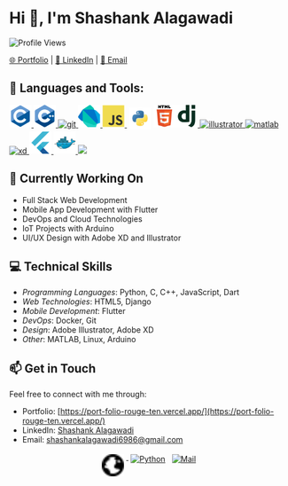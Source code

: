 # Hi 👋, I'm Shashank Alagawadi

![Profile Views](https://komarev.com/ghpvc/?username=HarshChinmalli)

[🌐 Portfolio](https://port-folio-brown-eight.vercel.app/) |
[💼 LinkedIn](https://www.linkedin.com/in/harsh-chinmalli-1242b42b6/) |
[📧 Email](mailto:harshchinmalliofficial@gmail.com)



## 🧰 Languages and Tools:

<p align="left"><a href="https://www.cprogramming.com/" target="_blank"> <img src="https://raw.githubusercontent.com/devicons/devicon/master/icons/c/c-original.svg" alt="c" width="40" height="40"/> </a><a href="https://cplusplus.com/" target="_blank"> <img src="https://raw.githubusercontent.com/devicons/devicon/1119b9f84c0290e0f0b38982099a2bd027a48bf1/icons/cplusplus/cplusplus-original.svg" alt="c++" width="40" height="40"/> </a><a href="https://git-scm.com/" target="_blank"> <img src="https://www.vectorlogo.zone/logos/git-scm/git-scm-icon.svg" alt="git" width="40" height="40"/> </a><a href="https://dart.dev/" target="_blank"> <img src="https://raw.githubusercontent.com/devicons/devicon/1119b9f84c0290e0f0b38982099a2bd027a48bf1/icons/dart/dart-original.svg" alt="dart" width="40" height="40"/> </a><a href="https://javascript.com/" target="_blank"> <img src="https://raw.githubusercontent.com/devicons/devicon/1119b9f84c0290e0f0b38982099a2bd027a48bf1/icons/javascript/javascript-original.svg" alt="javascript" width="40" height="40"/> </a>
<img src="https://raw.githubusercontent.com/github/explore/80688e429a7d4ef2fca1e82350fe8e3517d3494d/topics/python/python.png" alt="Python" height="40" style="vertical-align:top; margin:4px"><a href="https://www.w3.org/html/" target="_blank"><img src="https://raw.githubusercontent.com/devicons/devicon/master/icons/html5/html5-original-wordmark.svg" alt="html5" width="40" height="40"/></a><a href="https://djangoproject.com" target="_blank"><img src="https://raw.githubusercontent.com/devicons/devicon/1119b9f84c0290e0f0b38982099a2bd027a48bf1/icons/django/django-plain.svg" alt="django" width="40" height="40"/></a><a href="https://www.adobe.com/in/products/illustrator.html" target="_blank"> <img src="https://www.vectorlogo.zone/logos/adobe_illustrator/adobe_illustrator-icon.svg" alt="illustrator" width="40" height="40"/> </a><a href="https://www.mathworks.com/" target="_blank"> <img src="https://upload.wikimedia.org/wikipedia/commons/2/21/Matlab_Logo.png" alt="matlab" width="40" height="40"/> </a><a href="https://www.adobe.com/products/xd.html" target="_blank"> <img src="https://cdn.worldvectorlogo.com/logos/adobe-xd.svg" alt="xd" width="40" height="40"/> </a><a href="https://flutter.dev" target="_blank"> <img src="https://raw.githubusercontent.com/devicons/devicon/1119b9f84c0290e0f0b38982099a2bd027a48bf1/icons/flutter/flutter-original.svg" alt="flutter" width="40" height="40"/> </a><a href="https://docker.com" target="_blank"> <img src="https://raw.githubusercontent.com/devicons/devicon/1119b9f84c0290e0f0b38982099a2bd027a48bf1/icons/docker/docker-original.svg" alt="docker" width="40" height="40"/> </a>
<img src="https://img.icons8.com/color/48/000000/linux--v1.png"/>


  </p>
                                                 


                                                 

## 🌱 Currently Working On
- Full Stack Web Development
- Mobile App Development with Flutter
- DevOps and Cloud Technologies
- IoT Projects with Arduino
- UI/UX Design with Adobe XD and Illustrator

## 💻 Technical Skills
- *Programming Languages*: Python, C, C++, JavaScript, Dart
- *Web Technologies*: HTML5, Django
- *Mobile Development*: Flutter
- *DevOps*: Docker, Git
- *Design*: Adobe Illustrator, Adobe XD
- *Other*: MATLAB, Linux, Arduino

## 📫 Get in Touch
Feel free to connect with me through:
- Portfolio: [https://port-folio-rouge-ten.vercel.app/](https://port-folio-rouge-ten.vercel.app/)
- LinkedIn: [Shashank Alagawadi](https://www.linkedin.com/in/harsh-chinmalli-1242b42b6/)
- Email: shashankalagawadi6986@gmail.com





<p align="center">
 <a href="https://port-folio-brown-eight.vercel.app/" target="_blank" rel="noopener noreferrer"> <img src="https://raw.githubusercontent.com/iconic/open-iconic/master/svg/globe.svg" alt="Python" height="40" style="vertical-align:top; margin:4px"> </a>
 <a href="https://www.linkedin.com/in/harsh-chinmalli-1242b42b6/" target="_blank" rel="noopener noreferrer"> <img src="https://media-exp1.licdn.com/dms/image/C560BAQHaVYd13rRz3A/company-logo_200_200/0/1638831589865?e=2159024400&v=beta&t=dpaLynvZ2NeUb2hNZNXCWDXJ1R-2LkkQ-rMrfhWvNvs" alt="Python" height="40" style="vertical-align:top; margin:4px"></a>
 <a href="mailto:harshchinmalliofficial@gmail.com"> <img src="https://upload.wikimedia.org/wikipedia/commons/7/7e/Gmail_icon_%282020%29.svg" alt="Mail" height="40" style="vertical-align:top; margin:4px"></a>
</p>

<br />
